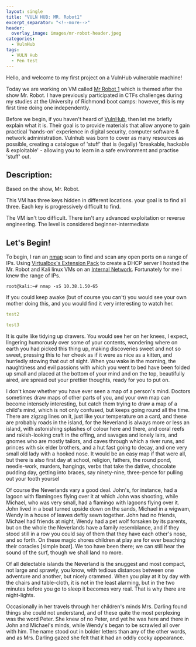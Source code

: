 ```yaml
---
layout: single
title: "VULN HUB: MR. Robot1"
excerpt_separator: "<!--more-->"
header:
  overlay_image: images/mr-robot-header.jpeg
categories:
  - VulnHub
tags:
  - VULN Hub
  - Pen test
---
```

<!--more-->

Hello, and welcome to my first project on a VulnHub vulnerable machine!

Today we are working on VM called [Mr Robot 1](https://www.vulnhub.com/entry/mr-robot-1,151/) which is themed after the show Mr. Robot. I have previously participated in CTFs challenges during my studies at the University of Richmond boot camps: however, this is my first time doing one independently.

Before we begin, if you haven't heard of [VulnHub](https://www.vulnhub.com/about/), then let me briefly explain what it is. Their goal is to provide materials that allow anyone to gain practical 'hands-on' experience in digital security, computer software & network administration. Vulnhub was born to cover as many resources as possible, creating a catalogue of 'stuff' that is (legally) 'breakable, hackable & exploitable' - allowing you to learn in a safe environment and practise 'stuff' out.

<!--more-->
## Description:

Based on the show, Mr. Robot.

This VM has three keys hidden in different locations. your goal is to find all three. Each key is progressively difficult to find.

The VM isn't too difficult. There isn't any advanced exploitation or reverse engineering. The level is considered beginner-intermediate

## Let's Begin!
To begin, I ran an [nmap](https://nmap.org/) scan to find and scan any open ports on a range of IPs. Using [Virtualbox's Extension Pack](https://www.virtualbox.org/manual/ch08.html#vboxmanage-dhcpserver) to create a DHCP server I hosted the Mr. Robot and Kali linux VMs on an [Internal Network](https://www.virtualbox.org/manual/ch06.html#network_internal). Fortunately for me i knew the range of IPs.

```console
root@kali:~# nmap -sS 10.38.1.50-65
```

If you could keep awake (but of course you can't) you would see your own mother doing this, and you would find it very interesting to watch her. 



```yaml
test2
```

```yaml
test3
```

It is quite like tidying up drawers. You would see her on her knees, I expect, lingering humorously over some of your contents, wondering where on earth you had picked this thing up, making discoveries sweet and not so sweet, pressing this to her cheek as if it were as nice as a kitten, and hurriedly stowing that out of sight. When you wake in the morning, the naughtiness and evil passions with which you went to bed have been folded up small and placed at the bottom of your mind and on the top, beautifully aired, are spread out your prettier thoughts, ready for you to put on.

I don't know whether you have ever seen a map of a person's mind. Doctors sometimes draw maps of other parts of you, and your own map can become intensely interesting, but catch them trying to draw a map of a child's mind, which is not only confused, but keeps going round all the time. There are zigzag lines on it, just like your temperature on a card, and these are probably roads in the island, for the Neverland is always more or less an island, with astonishing splashes of colour here and there, and coral reefs and rakish-looking craft in the offing, and savages and lonely lairs, and gnomes who are mostly tailors, and caves through which a river runs, and princes with six elder brothers, and a hut fast going to decay, and one very small old lady with a hooked nose. It would be an easy map if that were all, but there is also first day at school, religion, fathers, the round pond, needle-work, murders, hangings, verbs that take the dative, chocolate pudding day, getting into braces, say ninety-nine, three-pence for pulling out your tooth yoursel

Of course the Neverlands vary a good deal. John's, for instance, had a lagoon with flamingoes flying over it at which John was shooting, while Michael, who was very small, had a flamingo with lagoons flying over it. John lived in a boat turned upside down on the sands, Michael in a wigwam, Wendy in a house of leaves deftly sewn together. John had no friends, Michael had friends at night, Wendy had a pet wolf forsaken by its parents, but on the whole the Neverlands have a family resemblance, and if they stood still in a row you could say of them that they have each other's nose, and so forth. On these magic shores children at play are for ever beaching their coracles [simple boat]. We too have been there; we can still hear the sound of the surf, though we shall land no more.

Of all delectable islands the Neverland is the snuggest and most compact, not large and sprawly, you know, with tedious distances between one adventure and another, but nicely crammed. When you play at it by day with the chairs and table-cloth, it is not in the least alarming, but in the two minutes before you go to sleep it becomes very real. That is why there are night-lights.

Occasionally in her travels through her children's minds Mrs. Darling found things she could not understand, and of these quite the most perplexing was the word Peter. She knew of no Peter, and yet he was here and there in John and Michael's minds, while Wendy's began to be scrawled all over with him. The name stood out in bolder letters than any of the other words, and as Mrs. Darling gazed she felt that it had an oddly cocky appearance.